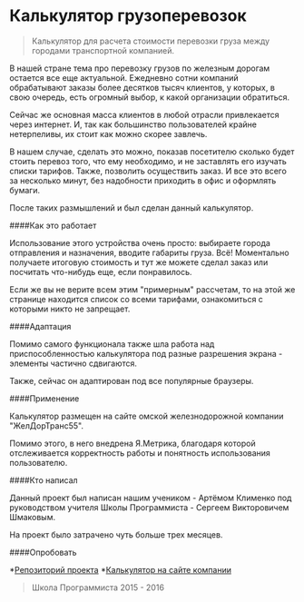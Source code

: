 
Калькулятор грузоперевозок
================================================================================

>Калькулятор для расчета стоимости перевозки груза между городами транспортной компанией. 

В нашей стране тема про перевозку грузов по железным дорогам остается все еще актуальной. Ежедневно сотни компаний обрабатывают заказы более десятков тысяч клиентов, у которых, в свою очередь, есть огромный выбор, к какой организации обратиться.

Сейчас же основная масса клиентов в любой отрасли привлекается через интернет. И, так как большинство пользователей крайне нетерпеливы, их стоит как можно скорее завлечь. 

В нашем случае, сделать это можно, показав посетителю сколько будет стоить перевоз того, что ему необходимо, и не заставлять его изучать списки тарифов. Также, позволить осуществить заказ. И все это всего за несколько минут, без надобности приходить в офис и оформлять бумаги. 

После таких размышлений и был сделан данный калькулятор.

####Как это работает

Использование этого устройства очень просто: выбираете города отправления и назначения, вводите габариты груза. Всё! Моментально получаете итоговую стоимость и тут же можете сделал заказ или посчитать что-нибудь еще, если понравилось.

Если же вы не верите всем этим "примерным" рассчетам, то на этой же странице находится список со всеми тарифами, ознакомиться с которыми никто не запрещает.

####Адаптация

Помимо самого функционала также шла работа над приспособленностью калькулятора под разные разрешения экрана - элементы частично сдвигаются.

Также, сейчас он адаптирован под все популярные браузеры.

####Применение

Калькулятор размещен на сайте омской железнодорожной компании "ЖелДорТранс55".

Помимо этого, в него внедрена Я.Метрика, благодаря которой отслеживается корректность работы и понятность использования пользователю.

####Кто написал

Данный проект был написан нашим учеником - Артёмом Клименко под руководством учителя Школы Программиста - Сергеем Викторовичем Шмаковым. 

На проект было затрачено чуть больше трех месяцев.

####Опробовать

*[Репозиторий проекта][1]
*[Калькулятор на сайте компании][2]

>Школа Программиста 2015 - 2016

[1]: https://github.com/progschool-ru/child_jdt55 "Код программы"
[2]: http://jdt55.ru/pages/praysno1.html "Калькулятор грузоперевозок"